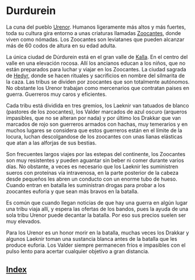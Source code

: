 # Durdurein

La cuna del pueblo [Urenor](../colectivos/razas/Urenor.md).
Humanos ligeramente más altos y más fuertes, toda su cultura gira entorno a unas criaturas llamadas [Zoocantes](../criaturas/Zoocantes.md), donde viven como nómadas. Los Zoocantes son leviatanes que pueden alcanzar más de 60 codos de altura en su edad adulta.

La única ciudad de Dúrdurein está en el gran valle de [Kalla](./lugares/Kalla.md). En el centro del valle en una elevación rocosa. Allí los ancianos educan a los niños, que no están preparados para luchar y viajar en los Zoocantes. La ciudad sagrada de [Hedyr](./lugares/Hedyr.md), donde se hacen rituales y sacrificios en nombre del silmarita de la caza. Las tribus se dividen por zoocantes que son totalmente autónomos. No obstante los Urenor trabajan como mercenarios que contratan paises en guerra. Guerreros muy caros y eficientes.

Cada tribu está dividida en tres gremios, los Laeknir van tatuados de blanco (pastores de los zoocantes), los Valder marcados de azul oscuro (arqueros impasibles, que no se alteran por nada) y por último los Drakkar que van marcados de rojo son guerreros armados con hachas, muy temerarios y en muchos lugares se considera que estos guerreros están en el límite de la locura, luchan descolgandose de los zoocantes con unas lianas elásticas que atan a las alforjas de sus bestias.

Son frecuentes largos viajes por las estepas del continente, los Zoocantes son muy resistentes y pueden aguantar sin beber ni comer durante varios días. No obstante, a veces es necesario que los Laeknir les suministren sueros con proteínas vía intravenosa, en la parte posterior de la cabeza desde pequeños les abren un conducto con un enorme tubo de hueso. Cuando entran en batalla les suministran drogas para probar a los zoocantes euforia y que sean más bravos en la batalla.

Es común que cuando llegan noticias de que hay una guerra en algún lugar una tribu viaja allí, y espera las ofertas de los bandos, pues la ayuda de una sola tribu Urenor puede decantar la batalla. Por eso sus precios suelen ser muy elevados.

Para los Urenor es un honor morir en la batalla, muchas veces los Drakkar y algunos Laeknir toman una sustancia blanca antes de la batalla que les produce euforia. Los Valder siempre permanecen fríos e impasibles con el pulso lento para acertar cualquier objetivo a gran distancia.

## [Index](../README.md)